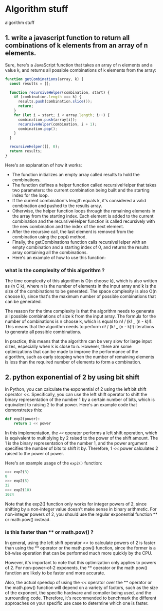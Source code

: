# Algorithm stuff

algorithm stuff

## 1. write a javascript function to return all combinations of k elements from an array of n elements.

Sure, here's a JavaScript function that takes an array of n elements and a value k, and returns all possible combinations of k elements from the array:

```js
function getCombinations(array, k) {
  const results = [];

  function recursiveHelper(combination, start) {
    if (combination.length === k) {
      results.push(combination.slice());
      return;
    }
    for (let i = start; i < array.length; i++) {
      combination.push(array[i]);
      recursiveHelper(combination, i + 1);
      combination.pop();
    }
  }

  recursiveHelper([], 0);
  return results;
}
```

Here's an explanation of how it works:

- The function initializes an empty array called results to hold the combinations.
- The function defines a helper function called recursiveHelper that takes two parameters: the current combination being built and the starting index for the loop.
- If the current combination's length equals k, it's considered a valid combination and pushed to the results array.
- Otherwise, the helper function loops through the remaining elements in the array from the starting index.
  Each element is added to the current combination and the recursiveHelper function is called recursively with the new combination and the index of the next element.
- After the recursive call, the last element is removed from the combination using the pop() method.
- Finally, the getCombinations function calls recursiveHelper with an empty combination and a starting index of 0, and returns the results array containing all the combinations.
- Here's an example of how to use this function:

### what is the complexity of this algorithm ?

The time complexity of this algorithm is O(n choose k), which is also written as (n C k), where n is the number of elements in the input array and k is the size of the combinations to be generated. The space complexity is also O(n choose k), since that's the maximum number of possible combinations that can be generated.

The reason for the time complexity is that the algorithm needs to generate all possible combinations of size k from the input array. The formula for the number of combinations is n choose k, which is equal to n! / (k! _ (n - k)!). This means that the algorithm needs to perform n! / (k! _ (n - k)!) iterations to generate all possible combinations.

In practice, this means that the algorithm can be very slow for large input sizes, especially when k is close to n. However, there are some optimizations that can be made to improve the performance of the algorithm, such as early stopping when the number of remaining elements is less than the required number of elements to form a combination.

## 2. python exponential of 2 by using bit shift

In Python, you can calculate the exponential of 2 using the left bit shift operator <<. Specifically, you can use the left shift operator to shift the binary representation of the number 1 by a certain number of bits, which is equivalent to raising 2 to that power. Here's an example code that demonstrates this:

```python
def exp2(power):
    return 1 << power
```

In this implementation, the `<<` operator performs a left shift operation, which is equivalent to multiplying by 2 raised to the power of the shift amount. The 1 is the binary representation of the number 1, and the power argument specifies the number of bits to shift it by. Therefore, 1 << power calculates 2 raised to the power of power.

Here's an example usage of the `exp2()` function:

```python
>>> exp2(3)
8
>>> exp2(5)
32
>>> exp2(10)
1024
```

Note that the exp2() function only works for integer powers of 2, since shifting by a non-integer value doesn't make sense in binary arithmetic. For non-integer powers of 2, you should use the regular exponential function \*\* or math.pow() instead.

### is this faster than \*\* or math.pow() ?

In general, using the left shift operator << to calculate powers of 2 is faster than using the \*\* operator or the math.pow() function, since the former is a bit-wise operation that can be performed much more quickly by the CPU.

However, it's important to note that this optimization only applies to powers of 2. For non-power-of-2 exponents, the \*\* operator or the math.pow() function are likely to be faster and more accurate.

Also, the actual speedup of using the << operator over the \*\* operator or the math.pow() function will depend on a variety of factors, such as the size of the exponent, the specific hardware and compiler being used, and the surrounding code. Therefore, it's recommended to benchmark the different approaches on your specific use case to determine which one is faster.
